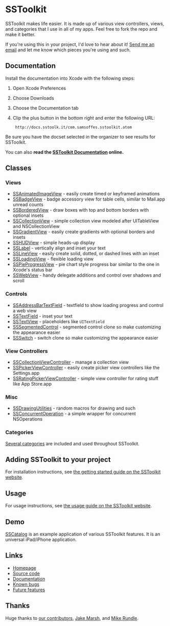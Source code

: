 # SSToolkit

SSToolkit makes life easier. It is made up of various view controllers, views, and categories that I use in all of my apps. Feel free to fork the repo and make it better.

If you're using this in your project, I'd love to hear about it! [Send me an email](mailto:sam@samsoff.es) and let me know which pieces you're using and such.

## Documentation

Install the documentation into Xcode with the following steps:

1. Open Xcode Preferences
2. Choose Downloads
3. Choose the Documentation tab
4. Clip the plus button in the bottom right and enter the following URL:
    
        http://docs.sstoolk.it/com.samsoffes.sstoolkit.atom

Be sure you have the docset selected in the organizer to see results for SSToolkit.

You can also **read the [SSToolkit Documentation](http://sstoolk.it/documentation) online.**

## Classes

### Views

* [SSAnimatedImageView][] - easily create timed or keyframed animations
* [SSBadgeView][] - badge accessory view for table cells, similar to Mail.app unread counts
* [SSBorderedView][] - draw boxes with top and bottom borders with optional insets
* [SSCollectionView][] - simple collection view modeled after UITableView and NSCollectionView
* [SSGradientView][] - easily create gradients with optional borders and insets
* [SSHUDView][] - simple heads-up display
* [SSLabel][] - vertically align and inset your text
* [SSLineView][] - easily create solid, dotted, or dashed lines with an inset
* [SSLoadingView][] - flexible loading view
* [SSPieProgressView][] - pie chart style progress bar similar to the one in Xcode's status bar
* [SSWebView][] - handy delegate additions and control over shadows and scroll

### Controls

* [SSAddressBarTextField][] - textfield to show loading progress and control a web view
* [SSTextField][] - inset your text
* [SSTextView][] - placeholders like `UITextField`
* [SSSegmentedControl][] - segmented control clone so make customizing the appearance easier
* [SSSwitch][] - switch clone so make customizing the appearance easier

### View Controllers

* [SSCollectionViewController][] - manage a collection view
* [SSPickerViewController][] - easily create picker view controllers like the Settings.app
* [SSRatingPickerViewController][] - simple view controller for rating stuff like App Store.app

### Misc

* [SSDrawingUtilities][] - random macros for drawing and such
* [SSConcurrentOperation][] - a simple wrapper for concurrent NSOperations

### Categories

[Several categories](http://github.com/samsoffes/sstoolkit/blob/master/SSToolkit/SSCategories.h) are included and used throughout SSToolkit.

## Adding SSToolkit to your project

For installation instructions, see [the getting started guide on the SSToolkit website](http://sstoolk.it/#getting-started).

## Usage

For usage instructions, see [the usage guide on the SSToolkit website](http://sstoolk.it/#usage).

## Demo

[SSCatalog](https://github.com/samsoffes/sscatalog) is an example application of various SSToolkit features. It is an universal iPad/iPhone application.

## Links

* [Homepage](http://sstoolk.it)
* [Source code](https://github.com/samsoffes/sstoolkit)
* [Documentation](http://sstoolk.it/documentation/)
* [Known bugs](https://github.com/samsoffes/sstoolkit/issues/labels/Bug)
* [Future features](https://github.com/samsoffes/sstoolkit/issues/labels/Feature)

## Thanks

Huge thanks to [our contributors](http://github.com/samsoffes/sstoolkit/contributors), [Jake Marsh](http://deallocatedobjects.com), and [Mike Rundle](http://flyosity.com).

[SSAnimatedImageView]: https://github.com/samsoffes/sstoolkit/blob/master/SSToolkit/SSAnimatedImageView.h
[SSBadgeView]: https://github.com/samsoffes/sstoolkit/blob/master/SSToolkit/SSBadgeView.h
[SSBorderedView]: https://github.com/samsoffes/sstoolkit/blob/master/SSToolkit/SSBorderedView.h
[SSCollectionView]: https://github.com/samsoffes/sstoolkit/blob/master/SSToolkit/SSCollectionView.h
[SSGradientView]: https://github.com/samsoffes/sstoolkit/blob/master/SSToolkit/SSGradientView.h
[SSHUDView]: https://github.com/samsoffes/sstoolkit/blob/master/SSToolkit/SSHUDView.h
[SSLabel]: https://github.com/samsoffes/sstoolkit/blob/master/SSToolkit/SSLabel.h
[SSLineView]: https://github.com/samsoffes/sstoolkit/blob/master/SSToolkit/SSLineView.h
[SSLoadingView]: https://github.com/samsoffes/sstoolkit/blob/master/SSToolkit/SSLoadingView.h
[SSPieProgressView]: https://github.com/samsoffes/sstoolkit/blob/master/SSToolkit/SSPieProgressView.h
[SSWebView]: https://github.com/samsoffes/sstoolkit/blob/master/SSToolkit/SSWebView.h
[SSAddressBarTextField]: https://github.com/samsoffes/sstoolkit/blob/master/SSToolkit/SSAddressBarTextField.h
[SSTextField]: https://github.com/samsoffes/sstoolkit/blob/master/SSToolkit/SSTextField.h
[SSTextView]: https://github.com/samsoffes/sstoolkit/blob/master/SSToolkit/SSTextView.h
[SSSegmentedControl]: https://github.com/samsoffes/sstoolkit/blob/master/SSToolkit/SSSegmentedControl.h
[SSSwitch]: https://github.com/samsoffes/sstoolkit/blob/master/SSToolkit/SSSwitch.h
[SSCollectionViewController]: https://github.com/samsoffes/sstoolkit/blob/master/SSToolkit/SSCollectionViewController.h
[SSPickerViewController]: https://github.com/samsoffes/sstoolkit/blob/master/SSToolkit/SSPickerViewController.h
[SSRatingPickerViewController]: https://github.com/samsoffes/sstoolkit/blob/master/SSToolkit/SSRatingPickerViewController.h
[SSDrawingUtilities]: https://github.com/samsoffes/sstoolkit/blob/master/SSToolkit/SSDrawingUtilities.h
[SSConcurrentOperation]: https://github.com/samsoffes/sstoolkit/blob/master/SSToolkit/SSConcurrentOperation.h
